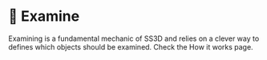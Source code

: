 # 🔎 Examine

Examining is a fundamental mechanic of SS3D and relies on a clever way to defines which objects should be examined. Check the How it works page.
